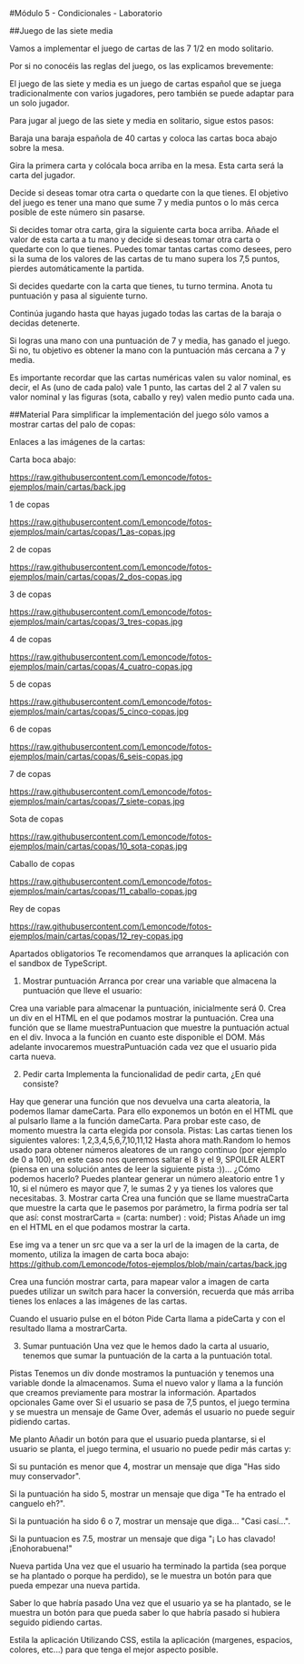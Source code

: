 #Módulo 5 - Condicionales - Laboratorio

##Juego de las siete media

Vamos a implementar el juego de cartas de las 7 1/2 en modo solitario.

Por si no conocéis las reglas del juego, os las explicamos brevemente:

El juego de las siete y media es un juego de cartas español que se juega tradicionalmente con varios jugadores, pero también se puede adaptar para un solo jugador.

Para jugar al juego de las siete y media en solitario, sigue estos pasos:

Baraja una baraja española de 40 cartas y coloca las cartas boca abajo sobre la mesa.

Gira la primera carta y colócala boca arriba en la mesa. Esta carta será la carta del jugador.

Decide si deseas tomar otra carta o quedarte con la que tienes. El objetivo del juego es tener una mano que sume 7 y media puntos o lo más cerca posible de este número sin pasarse.

Si decides tomar otra carta, gira la siguiente carta boca arriba. Añade el valor de esta carta a tu mano y decide si deseas tomar otra carta o quedarte con lo que tienes. Puedes tomar tantas cartas como desees, pero si la suma de los valores de las cartas de tu mano supera los 7,5 puntos, pierdes automáticamente la partida.

Si decides quedarte con la carta que tienes, tu turno termina. Anota tu puntuación y pasa al siguiente turno.

Continúa jugando hasta que hayas jugado todas las cartas de la baraja o decidas detenerte.

Si logras una mano con una puntuación de 7 y media, has ganado el juego. Si no, tu objetivo es obtener la mano con la puntuación más cercana a 7 y media.

Es importante recordar que las cartas numéricas valen su valor nominal, es decir, el As (uno de cada palo) vale 1 punto, las cartas del 2 al 7 valen su valor nominal y las figuras (sota, caballo y rey) valen medio punto cada una.

##Material
Para simplificar la implementación del juego sólo vamos a mostrar cartas del palo de copas:

Enlaces a las imágenes de la cartas:

Carta boca abajo:

https://raw.githubusercontent.com/Lemoncode/fotos-ejemplos/main/cartas/back.jpg

1 de copas

https://raw.githubusercontent.com/Lemoncode/fotos-ejemplos/main/cartas/copas/1_as-copas.jpg

2 de copas

https://raw.githubusercontent.com/Lemoncode/fotos-ejemplos/main/cartas/copas/2_dos-copas.jpg

3 de copas

https://raw.githubusercontent.com/Lemoncode/fotos-ejemplos/main/cartas/copas/3_tres-copas.jpg

4 de copas

https://raw.githubusercontent.com/Lemoncode/fotos-ejemplos/main/cartas/copas/4_cuatro-copas.jpg

5 de copas

https://raw.githubusercontent.com/Lemoncode/fotos-ejemplos/main/cartas/copas/5_cinco-copas.jpg

6 de copas

https://raw.githubusercontent.com/Lemoncode/fotos-ejemplos/main/cartas/copas/6_seis-copas.jpg

7 de copas

https://raw.githubusercontent.com/Lemoncode/fotos-ejemplos/main/cartas/copas/7_siete-copas.jpg

Sota de copas

https://raw.githubusercontent.com/Lemoncode/fotos-ejemplos/main/cartas/copas/10_sota-copas.jpg

Caballo de copas

https://raw.githubusercontent.com/Lemoncode/fotos-ejemplos/main/cartas/copas/11_caballo-copas.jpg

Rey de copas

https://raw.githubusercontent.com/Lemoncode/fotos-ejemplos/main/cartas/copas/12_rey-copas.jpg

Apartados obligatorios
Te recomendamos que arranques la aplicación con el sandbox de TypeScript.

1. Mostrar puntuación
   Arranca por crear una variable que almacena la puntuación que lleve el usuario:

Crea una variable para almacenar la puntuación, inicialmente será 0.
Crea un div en el HTML en el que podamos mostrar la puntuación.
Crea una función que se llame muestraPuntuacion que muestre la puntuación actual en el div.
Invoca a la función en cuanto este disponible el DOM.
Más adelante invocaremos muestraPuntuación cada vez que el usuario pida carta nueva.

2. Pedir carta
   Implementa la funcionalidad de pedir carta, ¿En qué consiste?

Hay que generar una función que nos devuelva una carta aleatoria, la podemos llamar dameCarta.
Para ello exponemos un botón en el HTML que al pulsarlo llame a la función dameCarta.
Para probar este caso, de momento muestra la carta elegida por consola.
Pistas:
Las cartas tienen los siguientes valores: 1,2,3,4,5,6,7,10,11,12
Hasta ahora math.Random lo hemos usado para obtener números aleatores de un rango continuo (por ejemplo de 0 a 100), en este caso nos queremos saltar el 8 y el 9, SPOILER ALERT (piensa en una solución antes de leer la siguiente pista :))... ¿Cómo podemos hacerlo?
Puedes plantear generar un número aleatorio entre 1 y 10, si el número es mayor que 7, le sumas 2 y ya tienes los valores que necesitabas. 3. Mostrar carta
Crea una función que se llame muestraCarta que muestre la carta que le pasemos por parámetro, la firma podría ser tal que así:
const mostrarCarta = (carta: number) : void;
Pistas
Añade un img en el HTML en el que podamos mostrar la carta.

Ese img va a tener un src que va a ser la url de la imagen de la carta, de momento, utiliza la imagen de carta boca abajo: https://github.com/Lemoncode/fotos-ejemplos/blob/main/cartas/back.jpg

Crea una función mostrar carta, para mapear valor a imagen de carta puedes utilizar un switch para hacer la conversión, recuerda que más arriba tienes los enlaces a las imágenes de las cartas.

Cuando el usuario pulse en el bóton Pide Carta llama a pideCarta y con el resultado llama a mostrarCarta.

3. Sumar puntuación
   Una vez que le hemos dado la carta al usuario, tenemos que sumar la puntuación de la carta a la puntuación total.

Pistas
Tenemos un div donde mostramos la puntuación y tenemos una variable donde la almacenamos.
Suma el nuevo valor y llama a la función que creamos previamente para mostrar la información.
Apartados opcionales
Game over
Si el usuario se pasa de 7,5 puntos, el juego termina y se muestra un mensaje de Game Over, además el usuario no puede seguir pidiendo cartas.

Me planto
Añadir un botón para que el usuario pueda plantarse, si el usuario se planta, el juego termina, el usuario no puede pedir más cartas y:

Si su puntación es menor que 4, mostrar un mensaje que diga "Has sido muy conservador".

Si la puntuación ha sido 5, mostrar un mensaje que diga "Te ha entrado el canguelo eh?".

Si la puntuación ha sido 6 o 7, mostrar un mensaje que diga... "Casi casí...".

Si la puntuacion es 7.5, mostrar un mensaje que diga "¡ Lo has clavado! ¡Enohorabuena!"

Nueva partida
Una vez que el usuario ha terminado la partida (sea porque se ha plantado o porque ha perdido), se le muestra un botón para que pueda empezar una nueva partida.

Saber lo que habría pasado
Una vez que el usuario ya se ha plantado, se le muestra un botón para que pueda saber lo que habría pasado si hubiera seguido pidiendo cartas.

Estila la aplicación
Utilizando CSS, estila la aplicación (margenes, espacios, colores, etc...) para que tenga el mejor aspecto posible.
